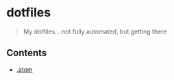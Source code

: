 # dotfiles

>	My dotfiles... not fully automated, but getting there

## Contents

-   [.atom](/.atom ".atom")
